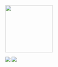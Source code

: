 <!-- ### Olá! 👋 -->

<div>
  <a href="https://github.com/bereuzada">
  <img height="150em" src="https://github-readme-stats.vercel.app/api?username=bereuzada&show_icons=true&theme=dark&include_all_commits=true&count_private=true"/>
</div>
  
  <div>
 
  <a href="https://discord.gg/G9GPg5SA75" target="_blank"><img src="https://img.shields.io/badge/Discord-7289DA?style=for-the-badge&logo=discord&logoColor=white" target="_blank"></a>
  <a href="https://www.twitch.tv/bereuzada" target="_blank"><img src="https://img.shields.io/badge/Twitch-9146FF?style=for-the-badge&logo=twitch&logoColor=white" target="_blank"></a>
  
  </div>
